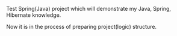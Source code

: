 Test Spring(Java) project which will demonstrate my Java, Spring, Hibernate knowledge.

Now it is in the process of preparing project(logic) structure.
